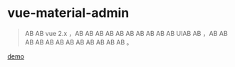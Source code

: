 # vue-material-admin

> AB AB vue 2.x ，AB AB AB AB AB AB AB AB AB AB UIAB AB ，AB AB AB AB AB AB AB AB AB AB AB AB 。

[demo](https://xivlaw.github.io/) 
